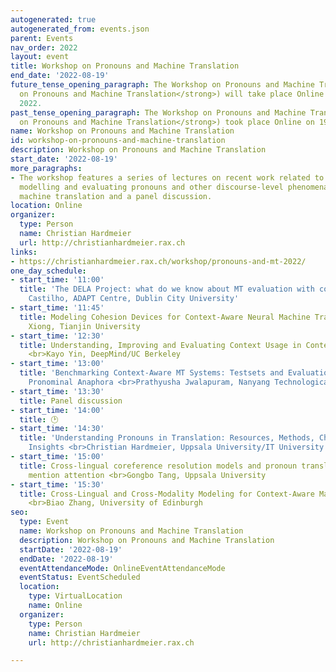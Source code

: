 ```yaml
---
autogenerated: true
autogenerated_from: events.json
parent: Events
nav_order: 2022
layout: event
title: Workshop on Pronouns and Machine Translation
end_date: '2022-08-19'
future_tense_opening_paragraph: The Workshop on Pronouns and Machine Translation (<strong>Workshop
  on Pronouns and Machine Translation</strong>) will take place Online on 19 August,
  2022.
past_tense_opening_paragraph: The Workshop on Pronouns and Machine Translation (<strong>Workshop
  on Pronouns and Machine Translation</strong>) took place Online on 19 August, 2022.
name: Workshop on Pronouns and Machine Translation
id: workshop-on-pronouns-and-machine-translation
description: Workshop on Pronouns and Machine Translation
start_date: '2022-08-19'
more_paragraphs:
- The workshop features a series of lectures on recent work related to understanding,
  modelling and evaluating pronouns and other discourse-level phenomena in neural
  machine translation and a panel discussion.
location: Online
organizer:
  type: Person
  name: Christian Hardmeier
  url: http://christianhardmeier.rax.ch
links:
- https://christianhardmeier.rax.ch/workshop/pronouns-and-mt-2022/
one_day_schedule:
- start_time: '11:00'
  title: 'The DELA Project: what do we know about MT evaluation with context? <br>Sheila
    Castilho, ADAPT Centre, Dublin City University'
- start_time: '11:45'
  title: Modeling Cohesion Devices for Context-Aware Neural Machine Translation <br>Deyi
    Xiong, Tianjin University
- start_time: '12:30'
  title: Understanding, Improving and Evaluating Context Usage in Context-aware Translation
    <br>Kayo Yin, DeepMind/UC Berkeley
- start_time: '13:00'
  title: 'Benchmarking Context-Aware MT Systems: Testsets and Evaluation Measure for
    Pronominal Anaphora <br>Prathyusha Jwalapuram, Nanyang Technological University'
- start_time: '13:30'
  title: Panel discussion
- start_time: '14:00'
  title: 🕑
- start_time: '14:30'
  title: 'Understanding Pronouns in Translation: Resources, Methods, Challenges and
    Insights <br>Christian Hardmeier, Uppsala University/IT University of Copenhagen'
- start_time: '15:00'
  title: Cross-lingual coreference resolution models and pronoun translation with
    mention attention <br>Gongbo Tang, Uppsala University
- start_time: '15:30'
  title: Cross-Lingual and Cross-Modality Modeling for Context-Aware Machine Translation
    <br>Biao Zhang, University of Edinburgh
seo:
  type: Event
  name: Workshop on Pronouns and Machine Translation
  description: Workshop on Pronouns and Machine Translation
  startDate: '2022-08-19'
  endDate: '2022-08-19'
  eventAttendanceMode: OnlineEventAttendanceMode
  eventStatus: EventScheduled
  location:
    type: VirtualLocation
    name: Online
  organizer:
    type: Person
    name: Christian Hardmeier
    url: http://christianhardmeier.rax.ch

---
```


